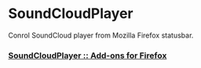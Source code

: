 SoundCloudPlayer
================

Conrol SoundCloud player from Mozilla Firefox statusbar.

### [SoundCloudPlayer :: Add-ons for Firefox][1]


  [1]: https://addons.mozilla.org/firefox/addon/soundcloudplayer/




